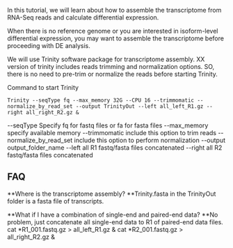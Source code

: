 In this tutorial, we will learn about how to assemble the transcriptome from RNA-Seq reads and calculate differential expression. When there is no reference genome or you are interested in isoform-level differential expression, you may want to assemble the transcriptome before proceeding with DE analysis. We will use Trinity software package for transcriptome assembly. XX version of trinity includes reads trimming and normalization options. SO, there is no need to pre-trim or normalize the reads before starting Trinity.

Command to start Trinity


```
Trinity --seqType fq --max_memory 32G --CPU 16 --trimmomatic --normalize_by_read_set --output TrinityOut --left all_left_R1.gz --right all_right_R2.gz &
```



--seqType Specify fq for fastq files or fa for fasta files--max_memory specify available memory--trimmomatic include this option to trim reads--normalize_by_read_set include this option to perform normalization--output output_folder_name--left all R1 fastq/fasta files concatenated--right all R2 fastq/fasta files concatenated	## FAQ**Where is the transcriptome assembly?**Trinity.fasta in the TrinityOut folder is a fasta file of transcripts.**What if I have a combination of single-end and paired-end data?**No problem, just concatenate all single-end data to R1 of paired-end data files.cat *R1_001.fastq.gz > all_left_R1.gz &cat *R2_001.fastq.gz > all_right_R2.gz &